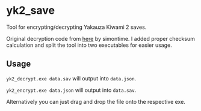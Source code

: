 # yk2_save
 Tool for encrypting/decrypting Yakauza Kiwami 2 saves.

Original decryption code from [here](https://gist.github.com/simontime/59661a189b20fc3517b20d8c9f329017) by simontime. I added proper checksum calculation and split the tool into two executables for easier usage.

## Usage

`yk2_decrypt.exe data.sav` will output into `data.json`.

`yk2_encrypt.exe data.json` will output into `data.sav`.

Alternatively you can just drag and drop the file onto the respective exe.
